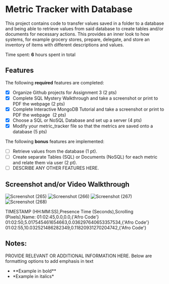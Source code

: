 # Metric Tracker with Database

This project contains code to transfer values saved in a folder to a database and being able to retrieve values from said database to create tables and/or documents for necessary actions. This provides an inner look to how systems, for example grocery stores, prepare, delegate, and store an inventory of items with different descriptions and values.

Time spent: **6** hours spent in total

## Features

The following **required** features are completed:

- [x] Organize Github projects for Assignment 3 (2 pts)
- [x] Complete SQL Mystery Walkthrough and take a screenshot or print to PDF the webpage (2 pts)
- [x] Complete Interactive MongoDB Tutorial and take a screenshot or print to PDF the webpage  (2 pts)
- [x] Choose a SQL or NoSQL Database and set up a server (4 pts)
- [x] Modify your metric_tracker file so that the metrics are saved onto a database (5 pts)

The following **bonus** features are implemented:

- [ ] Retrieve values from the database (1 pt).
- [ ] Create separate Tables (SQL) or Documents (NoSQL) for each metric and relate them via user (2 pt).
- [ ] DESCRIBE ANY OTHER FEATURES HERE.

## Screenshot and/or Video Walkthrough
![Screenshot (265)](https://github.com/michilcutt/Platform_Computing/assets/145288129/fec799c2-5154-49c3-826b-7e56f3586253)
![Screenshot (266)](https://github.com/michilcutt/Platform_Computing/assets/145288129/fb738489-30c6-4e45-95f9-ff2b0e833d47)
![Screenshot (267)](https://github.com/michilcutt/Platform_Computing/assets/145288129/a41afb0c-ec25-458a-a82e-e5d92301d635)
![Screenshot (268)](https://github.com/michilcutt/Platform_Computing/assets/145288129/386771b3-9949-402e-ae50-3401fc52efee)

TIMESTAMP (HH:MM:SS),Presence Time (Seconds),Scrolling (Pixels),Name: 
01:02:45,0.0,0.0,{'Afro Code'}
01:02:50,5.017545461654663,0.036297640653357534,{'Afro Code'}
01:02:55,10.032521486282349,0.11820931270204742,{'Afro Code'}


## Notes:
PROVIDE RELEVANT OR ADDITIONAL INFORMATION HERE. Below are formatting options to add emphasis in text
<ul>
  <li>**Example in bold**</li>
  <li>*Example in italics*</li>
</ul>

